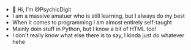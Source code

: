- 👋 Hi, I’m @PsychicDigit
- I am a massive amatuer who is still learning, but I always do my best
- When it comes to programming I am almost entirely self-taught
- Mainly doin stuff in Python, but I know a bit of HTML too!
- I don't really know what else there is to say, I kinda just do whatever hehe
<!---
PsychicDigit/PsychicDigit is a ✨ special ✨ repository because its `README.md` (this file) appears on your GitHub profile.
You can click the Preview link to take a look at your changes.
--->

